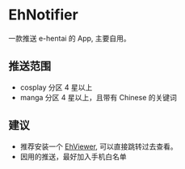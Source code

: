 # EhNotifier

一款推送 e-hentai 的 App, 主要自用。

## 推送范围

* cosplay 分区 4 星以上
* manga 分区 4 星以上，且带有 Chinese 的关键词

## 建议

* 推荐安装一个 [EhViewer](https://github.com/seven332/EhViewer), 可以直接跳转过去查看。
* 因用的推送，最好加入手机白名单